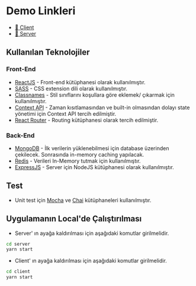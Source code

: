 # Demo Linkleri

- [🔗 Client](https://hb-react-challenge-frontend.netlify.app)
- [🔗 Server](https://hb-react-challenge-backend.herokuapp.com)

## Kullanılan Teknolojiler

### Front-End

- [ReactJS](https://reactjs.org) - Front-end kütüphanesi olarak kullanılmıştır.
- [SASS](https://sass-lang.com) - CSS extension dili olarak kullanılmıştır.
- [Classnames](https://www.npmjs.com/package/classnames) - Stil sınıflarını koşullara göre eklemek/ çıkarmak için kullanılmıştır.
- [Context API](https://reactjs.org/docs/context.html) - Zaman kısıtlamasından ve built-in olmasından dolayı state yönetimi için Context API tercih edilmiştir.
- [React Router](https://reactrouter.com/) - Routing kütüphanesi olarak tercih edilmiştir.

### Back-End

- [MongoDB](https://www.mongodb.com) - İlk verilerin yüklenebilmesi için database üzerinden çekilecek. Sonrasında in-memory caching yapılacak.
- [Redis](https://redis.io) - Verileri In-Memory tutmak için kullanılmıştır.
- [ExpressJS](http://expressjs.com) - Server için NodeJS kütüphanesi olarak kullanılmıştır.

## Test

- Unit test için [Mocha](https://mochajs.org) ve [Chai](https://www.chaijs.com) kütüphaneleri kullanılmıştır.

## Uygulamanın Local'de Çalıştırılması

- Server' ın ayağa kaldırılması için aşağıdaki komutlar girilmelidir.

```bash
cd server
yarn start
```

- Client' ın ayağa kaldırılması için aşağıdaki komutlar girilmelidir.

```bash
cd client
yarn start
```
